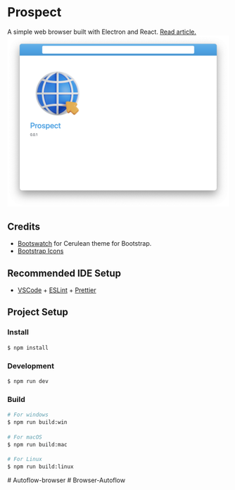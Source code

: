 # Prospect

A simple web browser built with Electron and React. [Read article.
](https://www.linkedin.com/pulse/building-web-browser-react-electron-miguel-rivas-perez-ja1kc/)
![](screenshot.png)

## Credits

- [Bootswatch](https://bootswatch.com/) for Cerulean theme for Bootstrap.
- [Bootstrap Icons](https://icons.getbootstrap.com/)

## Recommended IDE Setup

- [VSCode](https://code.visualstudio.com/) + [ESLint](https://marketplace.visualstudio.com/items?itemName=dbaeumer.vscode-eslint) + [Prettier](https://marketplace.visualstudio.com/items?itemName=esbenp.prettier-vscode)

## Project Setup

### Install

```bash
$ npm install
```

### Development

```bash
$ npm run dev
```

### Build

```bash
# For windows
$ npm run build:win

# For macOS
$ npm run build:mac

# For Linux
$ npm run build:linux
```
#   A u t o f l o w - b r o w s e r 
 
 #   B r o w s e r - A u t o f l o w 
 
 